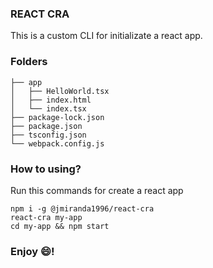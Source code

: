 ### REACT CRA

This is a custom CLI for initializate a react app.

### Folders

```
├── app
│   ├── HelloWorld.tsx
│   ├── index.html
│   └── index.tsx
├── package-lock.json
├── package.json
├── tsconfig.json
└── webpack.config.js
```

### How to using?

Run this commands for create a react app

```
npm i -g @jmiranda1996/react-cra
react-cra my-app
cd my-app && npm start
```

### Enjoy :smile:!

